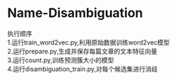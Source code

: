 # Name-Disambiguation
执行顺序  
1.运行train_word2vec.py,利用原始数据训练word2vec模型  
2.运行prepare.py,生成并保存每篇文章的文本特征向量  
3.运行count.py,训练预测簇大小的模型  
4.运行disambiguation_train.py,对每个候选集进行消歧
